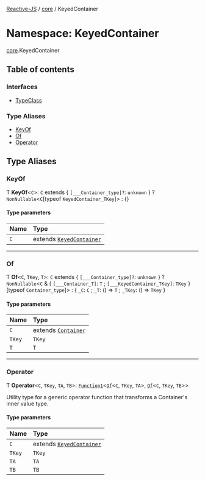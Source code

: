 [Reactive-JS](../README.md) / [core](core.md) / KeyedContainer

# Namespace: KeyedContainer

[core](core.md).KeyedContainer

## Table of contents

### Interfaces

- [TypeClass](../interfaces/core.KeyedContainer.TypeClass.md)

### Type Aliases

- [KeyOf](core.KeyedContainer.md#keyof)
- [Of](core.KeyedContainer.md#of)
- [Operator](core.KeyedContainer.md#operator)

## Type Aliases

### KeyOf

Ƭ **KeyOf**<`C`\>: `C` extends { `[___Container_type]?`: `unknown`  } ? `NonNullable`<`C`[typeof `KeyedContainer_TKey`]\> : {}

#### Type parameters

| Name | Type |
| :------ | :------ |
| `C` | extends [`KeyedContainer`](../interfaces/core.KeyedContainer-1.md) |

___

### Of

Ƭ **Of**<`C`, `TKey`, `T`\>: `C` extends { `[___Container_type]?`: `unknown`  } ? `NonNullable`<`C` & { `[___Container_T]`: `T` ; `[___KeyedContainer_TKey]`: `TKey`  }[typeof `Container_type`]\> : { `_C`: `C` ; `_T`: () => `T` ; `_TKey`: () => `TKey`  }

#### Type parameters

| Name | Type |
| :------ | :------ |
| `C` | extends [`Container`](../interfaces/core.Container-1.md) |
| `TKey` | `TKey` |
| `T` | `T` |

___

### Operator

Ƭ **Operator**<`C`, `TKey`, `TA`, `TB`\>: [`Function1`](functions.md#function1)<[`Of`](core.KeyedContainer.md#of)<`C`, `TKey`, `TA`\>, [`Of`](core.KeyedContainer.md#of)<`C`, `TKey`, `TB`\>\>

Utility type for a generic operator function that transforms a Container's inner value type.

#### Type parameters

| Name | Type |
| :------ | :------ |
| `C` | extends [`KeyedContainer`](../interfaces/core.KeyedContainer-1.md) |
| `TKey` | `TKey` |
| `TA` | `TA` |
| `TB` | `TB` |

